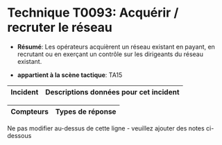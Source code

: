 # Technique T0093: Acquérir / recruter le réseau

* **Résumé**: Les opérateurs acquièrent un réseau existant en payant, en recrutant ou en exerçant un contrôle sur les dirigeants du réseau existant.

* **appartient à la scène tactique**: TA15


|Incident |Descriptions données pour cet incident |
|-------- |-------------------- |



|Compteurs |Types de réponse |
|-------- |-------------- |


Ne pas modifier au-dessus de cette ligne - veuillez ajouter des notes ci-dessous